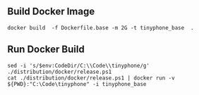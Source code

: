 ## Build Docker Image

```
docker build  -f Dockerfile.base -m 2G -t tinyphone_base  .
```

## Run Docker Build

```
sed -i 's/$env:CodeDir/C:\\Code\\tinyphone/g' ./distribution/docker/release.ps1
cat ./distribution/docker/release.ps1 | docker run -v ${PWD}:"C:\Code\tinyphone" -i tinyphone_base
```
